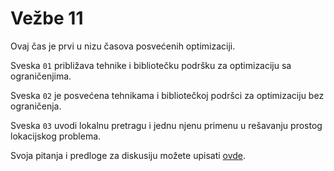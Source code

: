 # Vežbe 11

Ovaj čas je prvi u nizu časova posvećenih optimizaciji. 

Sveska `01` približava tehnike i bibliotečku podršku za optimizaciju sa ograničenjima. 

Sveska `02` je posvećena tehnikama i bibliotečkoj podršci za optimizaciju bez ograničenja. 

Sveska `03` uvodi lokalnu pretragu i jednu njenu primenu u rešavanju prostog lokacijskog problema. 

Svoja pitanja i predloge za diskusiju možete upisati [ovde](https://docs.google.com/document/d/1uGh1LgdskQKTPfhVd7kDRIcNVPLl-cqhxMXG7snvoYY/edit?usp=sharing).

